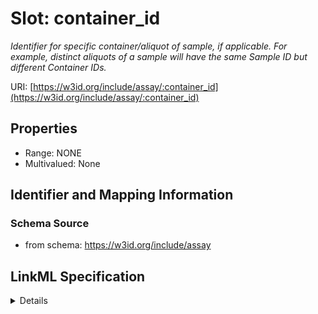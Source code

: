 # Slot: container_id
_Identifier for specific container/aliquot of sample, if applicable. For example, distinct aliquots of a sample will have the same Sample ID but different Container IDs._


URI: [https://w3id.org/include/assay/:container_id](https://w3id.org/include/assay/:container_id)



<!-- no inheritance hierarchy -->




## Properties

* Range: NONE
* Multivalued: None







## Identifier and Mapping Information







### Schema Source


* from schema: https://w3id.org/include/assay




## LinkML Specification

<details>
```yaml
name: container_id
definition_uri: include:container_id
description: Identifier for specific container/aliquot of sample, if applicable. For
  example, distinct aliquots of a sample will have the same Sample ID but different
  Container IDs.
from_schema: https://w3id.org/include/assay
rank: 1000
alias: container_id
domain_of:
- Biospecimen
- Biospecimen

```
</details>
